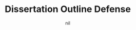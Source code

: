 ---
title: "Dissertation Outline Defense"
project_id: 
date: nil
conference_id: ""
presenters:
   - peter_bandettini
summary: "Dissertation Outline Defense, Milwaukee, WI"
file: /assets/presentations/
filename: 
layout: presentation
---